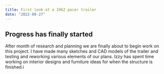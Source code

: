 ```yaml
---
title: First look at a 1962 pacer trailer
date: "2022-08-27"
---
```



## Progress has finally started

After month of research and planning we are finally about to begin work on this project. I have made many sketches and CAD models of the trailer and testing and reworking various elements of our plans. Izzy has spent time working on interior designs and furniture ideas for when the structure is finished.i
